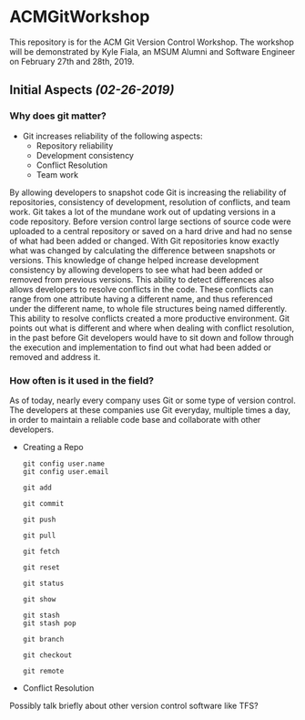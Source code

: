 # ACMGitWorkshop
This repository is for the ACM Git Version Control Workshop. The workshop will be demonstrated by Kyle Fiala, an MSUM Alumni and Software Engineer on February 27th and 28th, 2019.

Initial Aspects *(02-26-2019)*
-

### Why does git matter?
- Git increases reliability of the following aspects:
    - Repository reliability
    - Development consistency
    - Conflict Resolution
    - Team work

By allowing developers to snapshot code Git is increasing the reliability of repositories,
consistency of development, resolution of conflicts, and team work. Git takes a lot of the mundane
work out of updating versions in a code repository. Before version control large sections of source
code were uploaded to a central repository or saved on a hard drive and had no sense of what had been
added or changed. With Git repositories know exactly what was changed by calculating the difference
between snapshots or versions. This knowledge of change helped increase development consistency by
allowing developers to see what had been added or removed from previous versions. This ability to
detect differences also allows developers to resolve conflicts in the code. These conflicts can range
from one attribute having a different name, and thus referenced under the different name, to whole file
structures being named differently. This ability to resolve conflicts created a more productive environment.
Git points out what is different and where when dealing with conflict resolution, in the past before Git
developers would have to sit down and follow through the execution and implementation to find out what
had been added or removed and address it.
 
### How often is it used in the field?

As of today, nearly every company uses Git or some type of version control. The developers at these
companies use Git everyday, multiple times a day, in order to maintain a reliable code base and
collaborate with other developers.

* Creating a Repo
  ```
  git config user.name
  git config user.email
  ```
  ```
  git add
  ```
  ```
  git commit
  ```
  ```
  git push
  ```
  ```
  git pull
  ```
  ```
  git fetch
  ```
  ```
  git reset
  ```
  ```
  git status
  ```
  ```
  git show
  ```
  ```
  git stash
  git stash pop
  ```
  ```
  git branch
  ```
  ```
  git checkout
  ```
  ```
  git remote
  ```
* Conflict Resolution

Possibly talk briefly about other version control software like TFS?